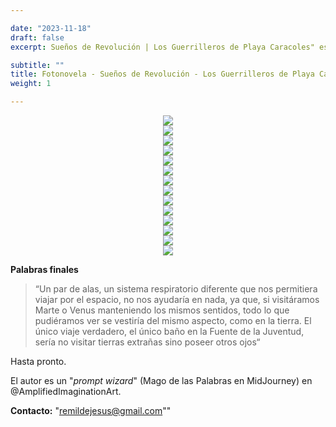 ```yaml
---

date: "2023-11-18"
draft: false
excerpt: Sueños de Revolución | Los Guerrilleros de Playa Caracoles" es un portal, un puente temporal y una síntesis de las décadas que forjaron la identidad sociopolítica actual de la República Dominicana.  Desde el cierre de la Segunda Guerra Mundial en 1945, hasta el valiente desembarco de los guerrilleros liderados por Francisco Alberto Caamaño Deño en 1973; esta fotonovela es un viaje al pasado, un recorrido por los recuerdos de seres que ya no habitan este mundo, pero que han dejado huellas escritas con tinta y sangre.

subtitle: ""
title: Fotonovela - Sueños de Revolución - Los Guerrilleros de Playa Caracoles - Ilustrada usando IA
weight: 1

---
```



<div align="center">
    <img src="/blog/AmplifiedImagination/SuenosDeRevolucion/portada.png">
</div>


<div align="center">
    <img src="/blog/AmplifiedImagination/SuenosDeRevolucion/2autoria.png">
</div>

<div align="center">
    <img src="/blog/AmplifiedImagination/SuenosDeRevolucion/3introduccion.png">
</div>

<div align="center">
    <img src="/blog/AmplifiedImagination/SuenosDeRevolucion/4capitulo1.png">
</div>

<div align="center">
    <img src="/blog/AmplifiedImagination/SuenosDeRevolucion/5primerapagina.png">
</div>

<div align="center">
    <img src="/blog/AmplifiedImagination/SuenosDeRevolucion/6segundapagina.png">
</div>

<div align="center">
    <img src="/blog/AmplifiedImagination/SuenosDeRevolucion/7tercerapagina.png">
</div>

<div align="center">
    <img src="/blog/AmplifiedImagination/SuenosDeRevolucion/8cuartapagina.png">
</div>

<div align="center">
    <img src="/blog/AmplifiedImagination/SuenosDeRevolucion/9indice.png">
</div>

<div align="center">
    <img src="/blog/AmplifiedImagination/SuenosDeRevolucion/10indice.png">
</div>

<div align="center">
    <img src="/blog/AmplifiedImagination/SuenosDeRevolucion/11indice.png">
</div>

<div align="center">
    <img src="/blog/AmplifiedImagination/SuenosDeRevolucion/12indice.png">
</div>

<div align="center">
    <img src="/blog/AmplifiedImagination/SuenosDeRevolucion/13contraportada.png">
</div>

<div align="center">
    <img src="/blog/AmplifiedImagination/SuenosDeRevolucion/14descarga.png">
</div>


**Palabras finales**

> “Un par de alas, un sistema respiratorio diferente que nos permitiera viajar por el espacio, no nos ayudaría en nada, ya que, si visitáramos Marte o Venus manteniendo los mismos sentidos, todo lo que pudiéramos ver se vestiría del mismo aspecto, como en la tierra. El único viaje verdadero, el único baño en la Fuente de la Juventud, sería no visitar tierras extrañas sino poseer otros ojos“	

Hasta pronto.

El autor es un "_prompt wizard_" (Mago de las Palabras en MidJourney) en @AmplifiedImaginationArt.

**Contacto:** "remildejesus@gmail.com""